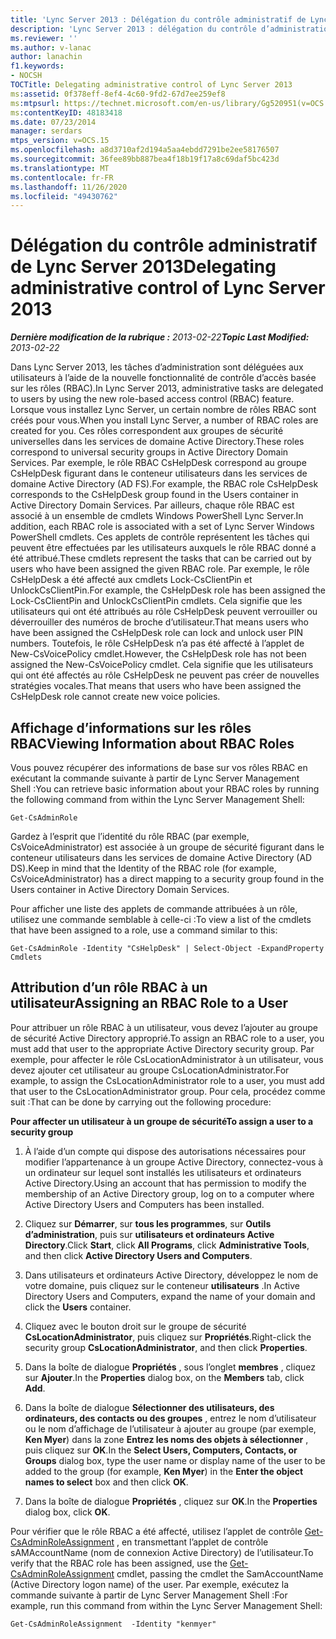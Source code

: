 ```yaml
---
title: 'Lync Server 2013 : Délégation du contrôle administratif de Lync Server'
description: 'Lync Server 2013 : délégation du contrôle d’administration de Lync Server.'
ms.reviewer: ''
ms.author: v-lanac
author: lanachin
f1.keywords:
- NOCSH
TOCTitle: Delegating administrative control of Lync Server 2013
ms:assetid: 0f378eff-8ef4-4c60-9fd2-67d7ee259ef8
ms:mtpsurl: https://technet.microsoft.com/en-us/library/Gg520951(v=OCS.15)
ms:contentKeyID: 48183418
ms.date: 07/23/2014
manager: serdars
mtps_version: v=OCS.15
ms.openlocfilehash: a8d3710af2d194a5aa4ebdd7291be2ee58176507
ms.sourcegitcommit: 36fee89bb887bea4f18b19f17a8c69daf5bc423d
ms.translationtype: MT
ms.contentlocale: fr-FR
ms.lasthandoff: 11/26/2020
ms.locfileid: "49430762"
---
```

# <a name="delegating-administrative-control-of-lync-server-2013"></a><span data-ttu-id="554a6-103">Délégation du contrôle administratif de Lync Server 2013</span><span class="sxs-lookup"><span data-stu-id="554a6-103">Delegating administrative control of Lync Server 2013</span></span>

<div data-xmlns="http://www.w3.org/1999/xhtml">

<div class="topic" data-xmlns="http://www.w3.org/1999/xhtml" data-msxsl="urn:schemas-microsoft-com:xslt" data-cs="https://msdn.microsoft.com/">

<div data-asp="https://msdn2.microsoft.com/asp">



</div>

<div id="mainSection">

<div id="mainBody"><span data-ttu-id="554a6-104">

<span> </span></span><span class="sxs-lookup"><span data-stu-id="554a6-104">

<span> </span></span></span>

<span data-ttu-id="554a6-105">_**Dernière modification de la rubrique :** 2013-02-22_</span><span class="sxs-lookup"><span data-stu-id="554a6-105">_**Topic Last Modified:** 2013-02-22_</span></span>

<span data-ttu-id="554a6-106">Dans Lync Server 2013, les tâches d’administration sont déléguées aux utilisateurs à l’aide de la nouvelle fonctionnalité de contrôle d’accès basée sur les rôles (RBAC).</span><span class="sxs-lookup"><span data-stu-id="554a6-106">In Lync Server 2013, administrative tasks are delegated to users by using the new role-based access control (RBAC) feature.</span></span> <span data-ttu-id="554a6-107">Lorsque vous installez Lync Server, un certain nombre de rôles RBAC sont créés pour vous.</span><span class="sxs-lookup"><span data-stu-id="554a6-107">When you install Lync Server, a number of RBAC roles are created for you.</span></span> <span data-ttu-id="554a6-108">Ces rôles correspondent aux groupes de sécurité universelles dans les services de domaine Active Directory.</span><span class="sxs-lookup"><span data-stu-id="554a6-108">These roles correspond to universal security groups in Active Directory Domain Services.</span></span> <span data-ttu-id="554a6-109">Par exemple, le rôle RBAC CsHelpDesk correspond au groupe CsHelpDesk figurant dans le conteneur utilisateurs dans les services de domaine Active Directory (AD FS).</span><span class="sxs-lookup"><span data-stu-id="554a6-109">For example, the RBAC role CsHelpDesk corresponds to the CsHelpDesk group found in the Users container in Active Directory Domain Services.</span></span> <span data-ttu-id="554a6-110">Par ailleurs, chaque rôle RBAC est associé à un ensemble de cmdlets Windows PowerShell Lync Server.</span><span class="sxs-lookup"><span data-stu-id="554a6-110">In addition, each RBAC role is associated with a set of Lync Server Windows PowerShell cmdlets.</span></span> <span data-ttu-id="554a6-111">Ces applets de contrôle représentent les tâches qui peuvent être effectuées par les utilisateurs auxquels le rôle RBAC donné a été attribué.</span><span class="sxs-lookup"><span data-stu-id="554a6-111">These cmdlets represent the tasks that can be carried out by users who have been assigned the given RBAC role.</span></span> <span data-ttu-id="554a6-112">Par exemple, le rôle CsHelpDesk a été affecté aux cmdlets Lock-CsClientPin et UnlockCsClientPin.</span><span class="sxs-lookup"><span data-stu-id="554a6-112">For example, the CsHelpDesk role has been assigned the Lock-CsClientPin and UnlockCsClientPin cmdlets.</span></span> <span data-ttu-id="554a6-113">Cela signifie que les utilisateurs qui ont été attribués au rôle CsHelpDesk peuvent verrouiller ou déverrouiller des numéros de broche d’utilisateur.</span><span class="sxs-lookup"><span data-stu-id="554a6-113">That means users who have been assigned the CsHelpDesk role can lock and unlock user PIN numbers.</span></span> <span data-ttu-id="554a6-114">Toutefois, le rôle CsHelpDesk n’a pas été affecté à l’applet de New-CsVoicePolicy cmdlet.</span><span class="sxs-lookup"><span data-stu-id="554a6-114">However, the CsHelpDesk role has not been assigned the New-CsVoicePolicy cmdlet.</span></span> <span data-ttu-id="554a6-115">Cela signifie que les utilisateurs qui ont été affectés au rôle CsHelpDesk ne peuvent pas créer de nouvelles stratégies vocales.</span><span class="sxs-lookup"><span data-stu-id="554a6-115">That means that users who have been assigned the CsHelpDesk role cannot create new voice policies.</span></span>

<div>

## <a name="viewing-information-about-rbac-roles"></a><span data-ttu-id="554a6-116">Affichage d’informations sur les rôles RBAC</span><span class="sxs-lookup"><span data-stu-id="554a6-116">Viewing Information about RBAC Roles</span></span>

<span data-ttu-id="554a6-117">Vous pouvez récupérer des informations de base sur vos rôles RBAC en exécutant la commande suivante à partir de Lync Server Management Shell :</span><span class="sxs-lookup"><span data-stu-id="554a6-117">You can retrieve basic information about your RBAC roles by running the following command from within the Lync Server Management Shell:</span></span>

    Get-CsAdminRole

<span data-ttu-id="554a6-118">Gardez à l’esprit que l’identité du rôle RBAC (par exemple, CsVoiceAdministrator) est associée à un groupe de sécurité figurant dans le conteneur utilisateurs dans les services de domaine Active Directory (AD DS).</span><span class="sxs-lookup"><span data-stu-id="554a6-118">Keep in mind that the Identity of the RBAC role (for example, CsVoiceAdministrator) has a direct mapping to a security group found in the Users container in Active Directory Domain Services.</span></span>

<span data-ttu-id="554a6-119">Pour afficher une liste des applets de commande attribuées à un rôle, utilisez une commande semblable à celle-ci :</span><span class="sxs-lookup"><span data-stu-id="554a6-119">To view a list of the cmdlets that have been assigned to a role, use a command similar to this:</span></span>

    Get-CsAdminRole -Identity "CsHelpDesk" | Select-Object -ExpandProperty Cmdlets

</div>

<div>

## <a name="assigning-an-rbac-role-to-a-user"></a><span data-ttu-id="554a6-120">Attribution d’un rôle RBAC à un utilisateur</span><span class="sxs-lookup"><span data-stu-id="554a6-120">Assigning an RBAC Role to a User</span></span>

<span data-ttu-id="554a6-121">Pour attribuer un rôle RBAC à un utilisateur, vous devez l’ajouter au groupe de sécurité Active Directory approprié.</span><span class="sxs-lookup"><span data-stu-id="554a6-121">To assign an RBAC role to a user, you must add that user to the appropriate Active Directory security group.</span></span> <span data-ttu-id="554a6-122">Par exemple, pour affecter le rôle CsLocationAdministrator à un utilisateur, vous devez ajouter cet utilisateur au groupe CsLocationAdministrator.</span><span class="sxs-lookup"><span data-stu-id="554a6-122">For example, to assign the CsLocationAdministrator role to a user, you must add that user to the CsLocationAdministrator group.</span></span> <span data-ttu-id="554a6-123">Pour cela, procédez comme suit :</span><span class="sxs-lookup"><span data-stu-id="554a6-123">That can be done by carrying out the following procedure:</span></span>

<span data-ttu-id="554a6-124">**Pour affecter un utilisateur à un groupe de sécurité**</span><span class="sxs-lookup"><span data-stu-id="554a6-124">**To assign a user to a security group**</span></span>

1.  <span data-ttu-id="554a6-125">À l’aide d’un compte qui dispose des autorisations nécessaires pour modifier l’appartenance à un groupe Active Directory, connectez-vous à un ordinateur sur lequel sont installés les utilisateurs et ordinateurs Active Directory.</span><span class="sxs-lookup"><span data-stu-id="554a6-125">Using an account that has permission to modify the membership of an Active Directory group, log on to a computer where Active Directory Users and Computers has been installed.</span></span>

2.  <span data-ttu-id="554a6-126">Cliquez sur **Démarrer**, sur **tous les programmes**, sur **Outils d’administration**, puis sur **utilisateurs et ordinateurs Active Directory**.</span><span class="sxs-lookup"><span data-stu-id="554a6-126">Click **Start**, click **All Programs**, click **Administrative Tools**, and then click **Active Directory Users and Computers**.</span></span>

3.  <span data-ttu-id="554a6-127">Dans utilisateurs et ordinateurs Active Directory, développez le nom de votre domaine, puis cliquez sur le conteneur **utilisateurs** .</span><span class="sxs-lookup"><span data-stu-id="554a6-127">In Active Directory Users and Computers, expand the name of your domain and click the **Users** container.</span></span>

4.  <span data-ttu-id="554a6-128">Cliquez avec le bouton droit sur le groupe de sécurité **CsLocationAdministrator**, puis cliquez sur **Propriétés**.</span><span class="sxs-lookup"><span data-stu-id="554a6-128">Right-click the security group **CsLocationAdministrator**, and then click **Properties**.</span></span>

5.  <span data-ttu-id="554a6-129">Dans la boîte de dialogue **Propriétés** , sous l’onglet **membres** , cliquez sur **Ajouter**.</span><span class="sxs-lookup"><span data-stu-id="554a6-129">In the **Properties** dialog box, on the **Members** tab, click **Add**.</span></span>

6.  <span data-ttu-id="554a6-130">Dans la boîte de dialogue **Sélectionner des utilisateurs, des ordinateurs, des contacts ou des groupes** , entrez le nom d’utilisateur ou le nom d’affichage de l’utilisateur à ajouter au groupe (par exemple, **Ken Myer**) dans la zone **Entrez les noms des objets à sélectionner** , puis cliquez sur **OK**.</span><span class="sxs-lookup"><span data-stu-id="554a6-130">In the **Select Users, Computers, Contacts, or Groups** dialog box, type the user name or display name of the user to be added to the group (for example, **Ken Myer**) in the **Enter the object names to select** box and then click **OK**.</span></span>

7.  <span data-ttu-id="554a6-131">Dans la boîte de dialogue **Propriétés** , cliquez sur **OK**.</span><span class="sxs-lookup"><span data-stu-id="554a6-131">In the **Properties** dialog box, click **OK**.</span></span>

<span data-ttu-id="554a6-132">Pour vérifier que le rôle RBAC a été affecté, utilisez l’applet de contrôle [Get-CsAdminRoleAssignment](https://docs.microsoft.com/powershell/module/skype/Get-CsAdminRoleAssignment) , en transmettant l’applet de contrôle sAMAccountName (nom de connexion Active Directory) de l’utilisateur.</span><span class="sxs-lookup"><span data-stu-id="554a6-132">To verify that the RBAC role has been assigned, use the [Get-CsAdminRoleAssignment](https://docs.microsoft.com/powershell/module/skype/Get-CsAdminRoleAssignment) cmdlet, passing the cmdlet the SamAccountName (Active Directory logon name) of the user.</span></span> <span data-ttu-id="554a6-133">Par exemple, exécutez la commande suivante à partir de Lync Server Management Shell :</span><span class="sxs-lookup"><span data-stu-id="554a6-133">For example, run this command from within the Lync Server Management Shell:</span></span>

    Get-CsAdminRoleAssignment  -Identity "kenmyer"

<span data-ttu-id="554a6-134"></div>

</div>

<span> </span>

</div>

</div>

</span><span class="sxs-lookup"><span data-stu-id="554a6-134"></div>

</div>

<span> </span>

</div>

</div>

</span></span></div>

